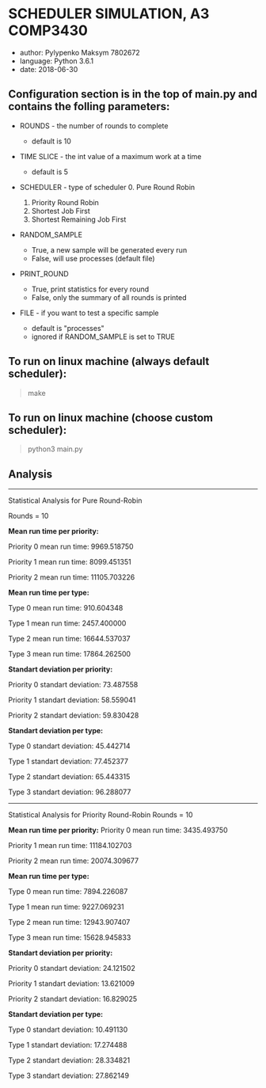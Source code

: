 # SCHEDULER SIMULATION, A3 COMP3430

* author:     Pylypenko Maksym 7802672
* language:   Python 3.6.1
* date:       2018-06-30

## Configuration section is in the top of main.py and contains the folling parameters:

* ROUNDS - the number of rounds to complete 
  - default is 10 

* TIME SLICE - the int value of a maximum work at a time
  - default is 5

* SCHEDULER - type of scheduler
  0. Pure Round Robin
  1. Priority Round Robin
  2. Shortest Job First
  3. Shortest Remaining Job First

* RANDOM_SAMPLE
  - True, a new sample will be generated every run
  - False, will use processes (default file) 

* PRINT_ROUND 
  - True, print statistics for every round
  - False, only the summary of all rounds is printed

* FILE - if you want to test a specific sample 
  - default is "processes" 
  - ignored if RANDOM_SAMPLE is set to TRUE

## To run on linux machine (always default scheduler):
> make 

## To run on linux machine (choose custom scheduler):
> python3 main.py <schedulerType>

## Analysis 
-------------------------------------------
Statistical Analysis for Pure Round-Robin

Rounds = 10

**Mean run time per priority:**

Priority 0 mean run time: 9969.518750

Priority 1 mean run time: 8099.451351

Priority 2 mean run time: 11105.703226

**Mean run time per type:**

Type 0 mean run time: 910.604348

Type 1 mean run time: 2457.400000

Type 2 mean run time: 16644.537037

Type 3 mean run time: 17864.262500


**Standart deviation per priority:**

Priority 0 standart deviation: 73.487558

Priority 1 standart deviation: 58.559041

Priority 2 standart deviation: 59.830428

**Standart deviation per type:**

Type 0 standart deviation: 45.442714

Type 1 standart deviation: 77.452377

Type 2 standart deviation: 65.443315

Type 3 standart deviation: 96.288077

-------------------------------------------

Statistical Analysis for Priority Round-Robin
Rounds = 10

**Mean run time per priority:** 
Priority 0 mean run time: 3435.493750

Priority 1 mean run time: 11184.102703

Priority 2 mean run time: 20074.309677

**Mean run time per type:**

Type 0 mean run time: 7894.226087

Type 1 mean run time: 9227.069231

Type 2 mean run time: 12943.907407

Type 3 mean run time: 15628.945833

**Standart deviation per priority:**

Priority 0 standart deviation: 24.121502

Priority 1 standart deviation: 13.621009

Priority 2 standart deviation: 16.829025

**Standart deviation per type:**

Type 0 standart deviation: 10.491130

Type 1 standart deviation: 17.274488

Type 2 standart deviation: 28.334821

Type 3 standart deviation: 27.862149
